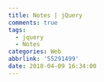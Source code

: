 ```yaml
---
title: Notes | jQuery
comments: true
tags:
  - jquery
  - Notes
categories: Web
abbrlink: '55291499'
date: 2018-04-09 16:34:00
---
```

